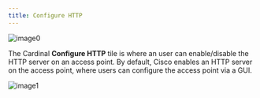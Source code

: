 ```yaml
---
title: Configure HTTP
---
```


![image0](http://cardinal.mcclunetechnologies.net/wp-content/uploads/2017/10/img_59f6130cba0b8.png)

The Cardinal **Configure HTTP** tile is where an user can enable/disable
the HTTP server on an access point. By default, Cisco enables an HTTP
server on the access point, where users can configure the access point
via a GUI.

![image1](http://cardinal.mcclunetechnologies.net/wp-content/uploads/2017/10/img_59f6138451736.png)